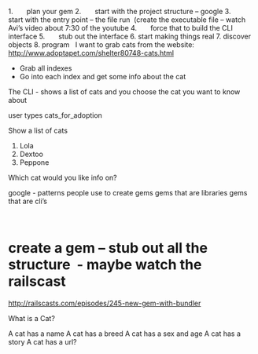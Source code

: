 
1.       plan your gem
2.       start with the project structure – google
3.       start with the entry point – the file run  (create the executable file – watch Avi’s video about 7:30 of the youtube
4.       force that to build the CLI interface
5.       stub out the interface
6.       start making things real
7.       discover objects
8.       program
 
I want to grab cats from the website: http://www.adoptapet.com/shelter80748-cats.html
- Grab all indexes
- Go into each index and get some info about the cat

The CLI - shows a list of cats and you choose the cat you want to know about

user types cats_for_adoption

Show a list of cats

1. Lola
2. Dextoo
3. Peppone

Which cat would you like info on?

 

google - patterns people use to create gems
gems that are libraries
gems that are cli’s 

 


# create a gem – stub out all the structure  - maybe watch the railscast
http://railscasts.com/episodes/245-new-gem-with-bundler
 


What is a Cat?

A cat has a name 
A cat has a breed
A cat has a sex and age
A cat has a story
A cat has a url?